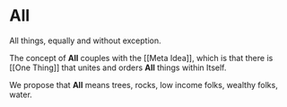 # All

All things, equally and without exception. 

The concept of **All** couples with the [[Meta Idea]], which is that there is [[One Thing]] that unites and orders **All** things within Itself. 

We propose that **All** means trees, rocks, low income folks, wealthy folks, water.